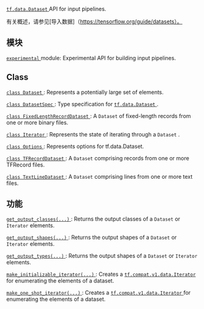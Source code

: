 [ `tf.data.Dataset` ](https://tensorflow.google.cn/api_docs/python/tf/data/Dataset) API for input pipelines.

有关概述，请参见[导入数据]（https://tensorflow.org/guide/datasets）。

## 模块
[ `experimental` ](https://tensorflow.google.cn/api_docs/python/tf/compat/v1/data/experimental) module: Experimental API for building input pipelines.

## Class 
[ `class Dataset` ](https://tensorflow.google.cn/api_docs/python/tf/compat/v1/data/Dataset): Represents a potentially large set of elements.

[ `class DatasetSpec` ](https://tensorflow.google.cn/api_docs/python/tf/data/DatasetSpec): Type specification for [ `tf.data.Dataset` ](https://tensorflow.google.cn/api_docs/python/tf/data/Dataset).

[ `class FixedLengthRecordDataset` ](https://tensorflow.google.cn/api_docs/python/tf/compat/v1/data/FixedLengthRecordDataset): A  `Dataset`  of fixed-length records from one or more binary files.

[ `class Iterator` ](https://tensorflow.google.cn/api_docs/python/tf/compat/v1/data/Iterator): Represents the state of iterating through a  `Dataset` .

[ `class Options` ](https://tensorflow.google.cn/api_docs/python/tf/data/Options): Represents options for tf.data.Dataset.

[ `class TFRecordDataset` ](https://tensorflow.google.cn/api_docs/python/tf/compat/v1/data/TFRecordDataset): A  `Dataset`  comprising records from one or more TFRecord files.

[ `class TextLineDataset` ](https://tensorflow.google.cn/api_docs/python/tf/compat/v1/data/TextLineDataset): A  `Dataset`  comprising lines from one or more text files.

## 功能
[ `get_output_classes(...)` ](https://tensorflow.google.cn/api_docs/python/tf/compat/v1/data/get_output_classes): Returns the output classes of a  `Dataset`  or  `Iterator`  elements.

[ `get_output_shapes(...)` ](https://tensorflow.google.cn/api_docs/python/tf/compat/v1/data/get_output_shapes): Returns the output shapes of a  `Dataset`  or  `Iterator`  elements.

[ `get_output_types(...)` ](https://tensorflow.google.cn/api_docs/python/tf/compat/v1/data/get_output_types): Returns the output shapes of a  `Dataset`  or  `Iterator`  elements.

[ `make_initializable_iterator(...)` ](https://tensorflow.google.cn/api_docs/python/tf/compat/v1/data/make_initializable_iterator): Creates a [ `tf.compat.v1.data.Iterator` ](https://tensorflow.google.cn/api_docs/python/tf/compat/v1/data/Iterator) for enumerating the elements of a dataset.

[ `make_one_shot_iterator(...)` ](https://tensorflow.google.cn/api_docs/python/tf/compat/v1/data/make_one_shot_iterator): Creates a [ `tf.compat.v1.data.Iterator` ](https://tensorflow.google.cn/api_docs/python/tf/compat/v1/data/Iterator) for enumerating the elements of a dataset.

